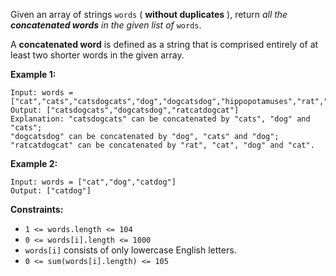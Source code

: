 Given an array of strings `words` ( **without duplicates** ), return _all the
**concatenated words** in the given list of_ `words`.

A **concatenated word** is defined as a string that is comprised entirely of
at least two shorter words in the given array.



**Example 1:**

    
    
    Input: words = ["cat","cats","catsdogcats","dog","dogcatsdog","hippopotamuses","rat","ratcatdogcat"]
    Output: ["catsdogcats","dogcatsdog","ratcatdogcat"]
    Explanation: "catsdogcats" can be concatenated by "cats", "dog" and "cats"; 
    "dogcatsdog" can be concatenated by "dog", "cats" and "dog"; 
    "ratcatdogcat" can be concatenated by "rat", "cat", "dog" and "cat".

**Example 2:**

    
    
    Input: words = ["cat","dog","catdog"]
    Output: ["catdog"]
    



**Constraints:**

  * `1 <= words.length <= 104`
  * `0 <= words[i].length <= 1000`
  * `words[i]` consists of only lowercase English letters.
  * `0 <= sum(words[i].length) <= 105`

